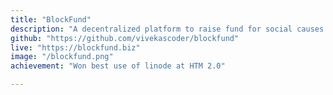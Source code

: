 ```yaml
---
title: "BlockFund"
description: "A decentralized platform to raise fund for social causes."
github: "https://github.com/vivekascoder/blockfund"
live: "https://blockfund.biz"
image: "/blockfund.png"
achievement: "Won best use of linode at HTM 2.0"

---
```


